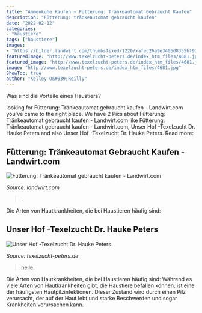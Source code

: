 ```yaml
---
title: "Ammenkühe Kaufen ~ Fütterung: Tränkeautomat Gebraucht Kaufen"
description: "Fütterung: tränkeautomat gebraucht kaufen"
date: "2022-02-12"
categories:
- "haustiere"
tags: ["haustiere"]
images:
- "https://bilder.landwirt.com/thumbsfixed/1220/xafec26a9e3466d8355bf9365f93e3008.jpg.pagespeed.ic.abhy_HtID7.jpg"
featuredImage: "http://www.texelzucht-peters.de/index_htm_files/4681.jpg"
featured_image: "http://www.texelzucht-peters.de/index_htm_files/4681.jpg"
image: "http://www.texelzucht-peters.de/index_htm_files/4681.jpg"
ShowToc: true
author: "Kelley O&#039;Reilly"
---
```



Was sind die Vorteile eines Haustiers?

	

		
looking for Fütterung: Tränkeautomat gebraucht kaufen - Landwirt.com you've came to the right place. We have 2 Pics about Fütterung: Tränkeautomat gebraucht kaufen - Landwirt.com like Fütterung: Tränkeautomat gebraucht kaufen - Landwirt.com, Unser Hof -Texelzucht Dr. Hauke Peters and also Unser Hof -Texelzucht Dr. Hauke Peters. Read more:
		
    
## Fütterung: Tränkeautomat Gebraucht Kaufen - Landwirt.com

<img loading=lazy src="https://bilder.landwirt.com/thumbsfixed/1220/xafec26a9e3466d8355bf9365f93e3008.jpg.pagespeed.ic.abhy_HtID7.jpg" onerror="this.onerror=null;this.src='https://tse4.mm.bing.net/th?id=OIP.lmok8eRPG-SyNYzmf4fc3gAAAA&amp;pid=15.1';" alt="Fütterung: Tränkeautomat gebraucht kaufen - Landwirt.com">

_Source: landwirt.com_

>. 

	

Die Arten von Hautkrankheiten, die bei Haustieren häufig sind:

    
## Unser Hof -Texelzucht Dr. Hauke Peters

<img loading=lazy src="http://www.texelzucht-peters.de/index_htm_files/4681.jpg" onerror="this.onerror=null;this.src='https://tse3.mm.bing.net/th?id=OIP.KWD3KYuEqWG4Frvc-I8BogAAAA&amp;pid=15.1';" alt="Unser Hof -Texelzucht Dr. Hauke Peters">

_Source: texelzucht-peters.de_

>helle. 

	

Die Arten von Hautkrankheiten, die bei Haustieren häufig sind:
Während es viele Arten von Hautkrankheiten gibt, die Haustiere befallen können, ist eine der häufigsten Hautpilzinfektionen. Dieser Zustand wird durch einen Pilz verursacht, der auf der Haut lebt und starke Beschwerden und sogar Krankheiten verursachen kann.

